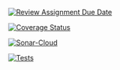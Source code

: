 [![Review Assignment Due Date](https://classroom.github.com/assets/deadline-readme-button-24ddc0f5d75046c5622901739e7c5dd533143b0c8e959d652212380cedb1ea36.svg)](https://classroom.github.com/a/CaXtHsbh)

[![Coverage Status](https://coveralls.io/repos/github/ULL-ESIT-INF-DSI-2324/ull-esit-inf-dsi-23-24-prct13-dsikea-api-groupn/badge.svg?branch=main)](https://coveralls.io/github/ULL-ESIT-INF-DSI-2324/ull-esit-inf-dsi-23-24-prct13-dsikea-api-groupn?branch=main)

[![Sonar-Cloud](https://github.com/ULL-ESIT-INF-DSI-2324/ull-esit-inf-dsi-23-24-prct13-dsikea-api-groupn/actions/workflows/build.yml/badge.svg)](https://github.com/ULL-ESIT-INF-DSI-2324/ull-esit-inf-dsi-23-24-prct13-dsikea-api-groupn/actions/workflows/build.yml)

[![Tests](https://github.com/ULL-ESIT-INF-DSI-2324/ull-esit-inf-dsi-23-24-prct13-dsikea-api-groupn/actions/workflows/node.js.yml/badge.svg)](https://github.com/ULL-ESIT-INF-DSI-2324/ull-esit-inf-dsi-23-24-prct13-dsikea-api-groupn/actions/workflows/node.js.yml)
